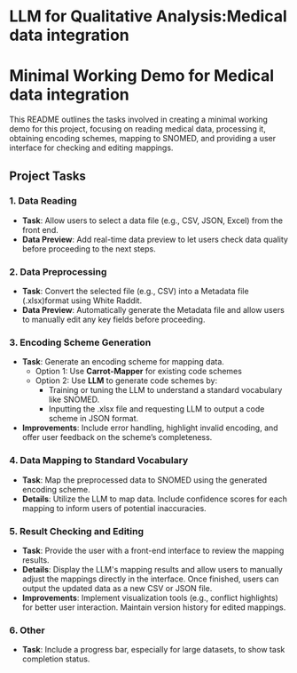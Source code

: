 # LLM for Qualitative Analysis:Medical data integration

# Minimal Working Demo for Medical data integration

This README outlines the tasks involved in creating a minimal working demo for this project, focusing on reading medical data, processing it, obtaining encoding schemes, mapping to SNOMED, and providing a user interface for checking and editing mappings.

## Project Tasks

### 1. Data Reading
- **Task**: Allow users to select a data file (e.g., CSV, JSON, Excel) from the front end.
- **Data Preview**: Add real-time data preview to let users check data quality before proceeding to the next steps.

### 2. Data Preprocessing
- **Task**: Convert the selected file (e.g., CSV) into a Metadata file (.xlsx)format using White Raddit.
- **Data Preview**: Automatically generate the Metadata file and allow users to manually edit any key fields before proceeding.

### 3. Encoding Scheme Generation
- **Task**: Generate an encoding scheme for mapping data.
  - Option 1: Use **Carrot-Mapper** for existing code schemes 
  - Option 2: Use **LLM** to generate code schemes by:
    - Training or tuning the LLM to understand a standard vocabulary like SNOMED.
    - Inputting the .xlsx file and requesting LLM to output a code scheme in JSON format.
- **Improvements**: Include error handling, highlight invalid encoding, and offer user feedback on the scheme’s completeness.

### 4. Data Mapping to Standard Vocabulary
- **Task**: Map the preprocessed data to SNOMED using the generated encoding scheme.
- **Details**: Utilize the LLM to map data. Include confidence scores for each mapping to inform users of potential inaccuracies.

### 5. Result Checking and Editing
- **Task**: Provide the user with a front-end interface to review the mapping results.
- **Details**: Display the LLM's mapping results and allow users to manually adjust the mappings directly in the interface. Once finished, users can output the updated data as a new CSV or JSON file.
- **Improvements**: Implement visualization tools (e.g., conflict highlights) for better user interaction. Maintain version history for edited mappings.

### 6. Other
- **Task**: Include a progress bar, especially for large datasets, to show task completion status. 

